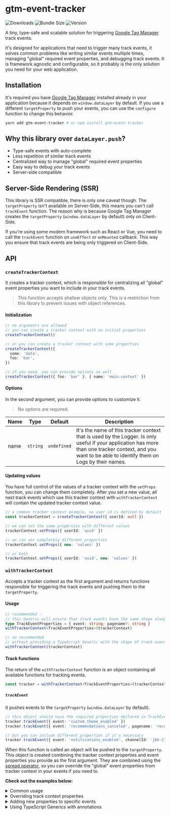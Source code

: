 # gtm-event-tracker

![Downloads](https://img.shields.io/npm/dt/gtm-event-tracker?colorA=000&colorB=000 "Downloads")
![Bundle Size](https://img.shields.io/bundlephobia/minzip/gtm-event-tracker/latest?style=flat&colorA=000&colorB=000&label=bundle%20size "Bundle Size")
![Version](https://img.shields.io/npm/v/gtm-event-tracker?style=flat&colorA=000&colorB=000 "Version")

A tiny, type-safe and scalable solution for triggering [Google Tag Manager](https://tagmanager.google.com) track events.

It's designed for applications that need to trigger many track events, it solves common problems like writing similar events multiple times, managing "global" required event properties, and debugging track events. It is framework agnostic and configurable, so it probably is the only solution you need for your web application.

## Installation
It's required you have [Google Tag Manager](https://tagmanager.google.com) installed already in your application because it depends on `window.dataLayer` by default. If you use a different `targetProperty` to push your events, you can use the `configure` function to change this behavior.

```bash
yarn add gtm-event-tracker # or npm install gtm-event-tracker
```


## Why this library over `dataLayer.push`?
- Type-safe events with auto-complete
- Less repetition of similar track events
- Centralized way to manage "global" required event properties
- Easy way to debug your track events
- Server-side compatible


## Server-Side Rendering (SSR)
This library is SSR compatible, there is only one caveat though. The `targetProperty` isn't available on Server-Side, this means you can't call `trackEvent` function. The reason why is because Google Tag Manager creates the `targetProperty` (`window.dataLayer` by default) only on Client-Side.

If you're using some modern framework such as React or Vue, you need to call the `trackEvent` function on `useEffect` or `onMounted` callback. This way you ensure that track events are being only triggered on Client-Side.


## API
### `createTrackerContext`
It creates a tracker context, which is responsible for centralizing all "global" event properties you want to include in your track events.

> This function accepts shallow objects only. This is a restriction from this library to prevent issues with object references.

#### Initialization
```ts
// no arguments are allowed
// you can create a tracker context with no initial properties
createTrackerContext()

// or you can create a tracker context with some properties
createTrackerContext({
  some: 'data',
  foo: 'bar',
})

// if you need, you can provide options as well
createTrackerContext({ foo: 'bar' }, { name: 'main-context' })
```

#### Options
In the second argument, you can provide options to customize it.

> No options are required.

| Name | Type | Default | Description |
| --- | --- | --- | --- |
| name | `string` | `undefined` | It's the name of this tracker context that is used by the Logger. Is only useful if your application has more than one tracker context, and you want to be able to identify them on Logs by their names. |

####  Updating values
You have full control of the values of a tracker context with the `setProps` function, you can change them completely. After you set a new value, all next track events which use this tracker context with `withTrackerContext` will contain the updated tracker context value.

```ts
// a common tracker context example, no user id is defined by default
const trackerContext = createTrackerContext({ userId: null })

// we can set the same properties with different values
trackerContext.setProps({ userId: 'uuid' })

// we can set completely different properties
trackerContext.setProps({ new: 'values' })

// or both
trackerContext.setProps({ userId: 'uuid', new: 'values' })
```


### `withTrackerContext`
Accepts a tracker context as the first argument and returns functions responsible for triggering the track events and pushing them to the `targetProperty`.

#### Usage
```ts
// recommended ✅
// this Generic will ensure that track events have the same shape always
type TrackEventProperties = { event: string; pagename?: string }
withTrackerContext<TrackEventProperties>(trackerContext)

// no recommended
// without providing a TypeScript Generic with the shape of track events
withTrackerContext(trackerContext)
```

#### Track functions
The return of the `withTrackerContext` function is an object containing all available functions for tracking events.

```ts
const tracker = withTrackerContext<TrackEventProperties>(trackerContext)
```

##### `trackEvent`
It pushes events to the `targetProperty` (`window.dataLayer` by default).

```ts
// this object should have the required properties declared in TrackEventProperties
tracker.trackEvent({ event: 'custom_theme_enabled' })
tracker.trackEvent({ event: 'recommendations_canceled', pagename: 'recommended-for-you' })

// but you can include different properties if it's necessary
tracker.trackEvent({ event: 'notifications_enabled', channelId: 'j6k-2jf' })
```

When this function is called an object will be pushed to the `targetProperty`. This object is created combining the tracker context properties and event properties you provide as the first argument. They are combined using the [spread operator](https://developer.mozilla.org/en-US/docs/Web/JavaScript/Reference/Operators/Spread_syntax), so you can override the "global" event properties from tracker context in your events if you need to.

**Check out the examples below:**

<details>
  <summary>Common usage</summary>

  ```ts
import { createTrackerContext, withTrackerContext } from 'gtm-event-tracker'

type TrackEventProperties = {
  foo: string
  bar: string
  baz: string
}

const trackerContext = createTrackerContext({ globalProperty: 'from context' })
const { trackEvent } = withTrackerContext<TrackEventProperties>(trackerContext)

trackEvent({ foo: 'AAA', bar: 'BBB', baz: 'CCC' })
```

Object pushed to the `targetProperty`:
```json
{
  "globalProperty": "from context",
  "foo": "AAA",
  "bar": "BBB",
  "baz": "CCC"
}
```
</details>

<details>
  <summary>Overriding track context properties</summary>

```ts
import { createTrackerContext, withTrackerContext } from 'gtm-event-tracker'

type TrackEventProperties = {
  foo: string
  bar: string
  baz: string
}

const trackerContext = createTrackerContext({ globalProperty: 'from context' })
const { trackEvent } = withTrackerContext<TrackEventProperties>(trackerContext)

trackEvent({
  globalProperty: 'overwritten in this event',
  foo: 'DDD',
  bar: 'EEE',
  baz: 'FFF',
})
```

Object pushed to the `targetProperty`:
```json
{
  "globalProperty": "overwritten in this event",
  "foo": "DDD",
  "bar": "EEE",
  "baz": "FFF"
}
```
</details>

<details>
  <summary>Adding new properties to specific events</summary>

```ts
import { createTrackerContext, withTrackerContext } from 'gtm-event-tracker'

type TrackEventProperties = {
  foo: string
  bar: string
  baz: string
}

const trackerContext = createTrackerContext({ globalProperty: 'from context' })
const { trackEvent } = withTrackerContext<TrackEventProperties>(trackerContext)

trackEvent({
  foo: 'GGG',
  bar: 'HHH',
  baz: 'III',
  someProperty: 'some property that I will need just for this event',
  anotherOne: 'you got it',
})
```

Object pushed to the `targetProperty`:
```json
{
    "globalProperty": "from context",
    "foo": "GGG",
    "bar": "HHH",
    "baz": "III",
    "someProperty": "some property that I will need just for this event",
    "anotherOne": "you got it"
}
```
</details>

<details>
  <summary>Using TypeScript Generics with annotations</summary>

  ![](/.github/readme/videos/example-withTrackerContext.mp4)
</details>

